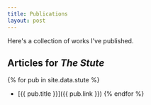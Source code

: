 ```yaml
---
title: Publications
layout: post
---
```


Here's a collection of works I've published.

## Articles for *The Stute*

{% for pub in site.data.stute %}
- [{{ pub.title }}]({{ pub.link }})
{% endfor %}

